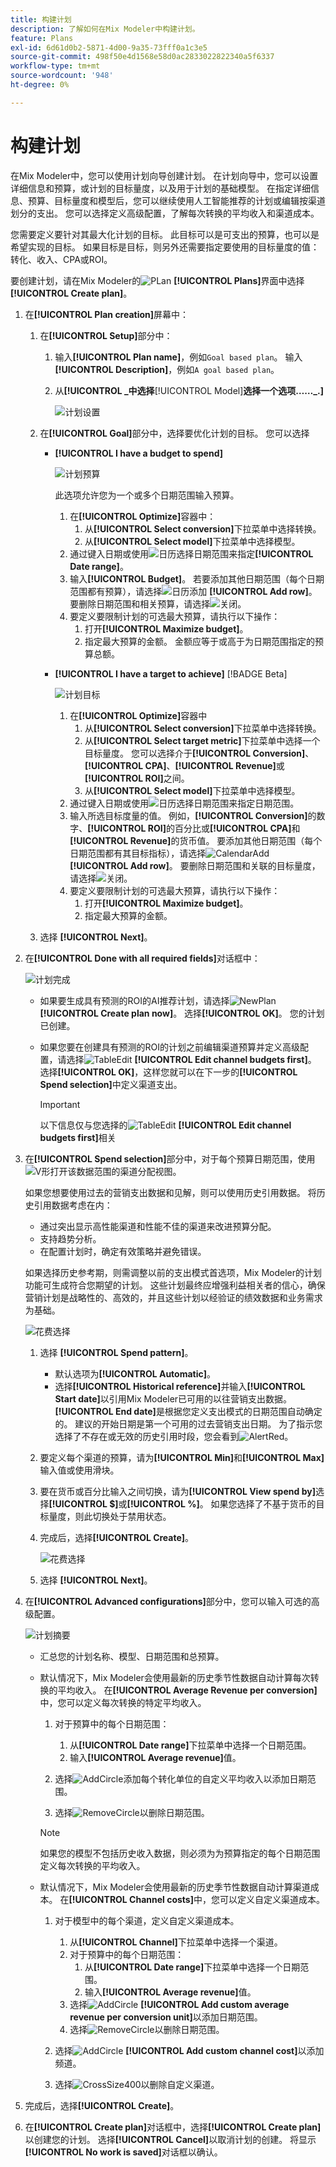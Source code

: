 ```yaml
---
title: 构建计划
description: 了解如何在Mix Modeler中构建计划。
feature: Plans
exl-id: 6d61d0b2-5871-4d00-9a35-73fff0a1c3e5
source-git-commit: 498f50e4d1568e58d0ac2833022822340a5f6337
workflow-type: tm+mt
source-wordcount: '948'
ht-degree: 0%

---
```



# 构建计划

在Mix Modeler中，您可以使用计划向导创建计划。 在计划向导中，您可以设置详细信息和预算，或计划的目标量度，以及用于计划的基础模型。 在指定详细信息、预算、目标量度和模型后，您可以继续使用人工智能推荐的计划或编辑按渠道划分的支出。 您可以选择定义高级配置，了解每次转换的平均收入和渠道成本。

您需要定义要针对其最大化计划的目标。 此目标可以是可支出的预算，也可以是希望实现的目标。 如果目标是目标，则另外还需要指定要使用的目标量度的值：转化、收入、CPA或ROI。

要创建计划，请在Mix Modeler的![PLan](/help/assets/icons/FileChart.svg) **[!UICONTROL Plans]**&#x200B;界面中选择&#x200B;**[!UICONTROL Create plan]**。


1. 在&#x200B;**[!UICONTROL Plan creation]**&#x200B;屏幕中：

   1. 在&#x200B;**[!UICONTROL Setup]**&#x200B;部分中：

      1. 输入&#x200B;**[!UICONTROL Plan name]**，例如`Goal based plan`。 输入&#x200B;**[!UICONTROL Description]**，例如`A goal based plan`。
      1. 从&#x200B;**[!UICONTROL _中选择&#x200B;**&#x200B;[!UICONTROL Model]&#x200B;**选择一个选项……_.]**

         ![计划设置](/help/assets/plan-setup.png)

   1. 在&#x200B;**[!UICONTROL Goal]**&#x200B;部分中，选择要优化计划的目标。 您可以选择

      * **[!UICONTROL I have a budget to spend]**

        ![计划预算](../assets/plan-budget.png)

        此选项允许您为一个或多个日期范围输入预算。

         1. 在&#x200B;**[!UICONTROL Optimize]**&#x200B;容器中：
            1. 从&#x200B;**[!UICONTROL Select conversion]**&#x200B;下拉菜单中选择转换。
            1. 从&#x200B;**[!UICONTROL Select model]**&#x200B;下拉菜单中选择模型。
         1. 通过键入日期或使用![日历](/help/assets/icons/Calendar.svg)选择日期范围来指定&#x200B;**[!UICONTROL Date range]**。
         1. 输入&#x200B;**[!UICONTROL Budget]**。
若要添加其他日期范围（每个日期范围都有预算），请选择![日历添加](/help/assets/icons/CalendarAdd.svg) **[!UICONTROL Add row]**。
要删除日期范围和相关预算，请选择![关闭](/help/assets/icons/Close.svg)。
         1. 要定义要限制计划的可选最大预算，请执行以下操作：
            1. 打开&#x200B;**[!UICONTROL Maximize budget]**。
            1. 指定最大预算的金额。 金额应等于或高于为日期范围指定的预算总额。


      * **[!UICONTROL I have a target to achieve]** [!BADGE Beta]

        ![计划目标](../assets/plan-target.png)

         1. 在&#x200B;**[!UICONTROL Optimize]**&#x200B;容器中
            1. 从&#x200B;**[!UICONTROL Select conversion]**&#x200B;下拉菜单中选择转换。
            1. 从&#x200B;**[!UICONTROL Select target metric]**&#x200B;下拉菜单中选择一个目标量度。 您可以选择介于&#x200B;**[!UICONTROL Conversion]**、**[!UICONTROL CPA]**、**[!UICONTROL Revenue]**&#x200B;或&#x200B;**[!UICONTROL ROI]**&#x200B;之间。
            1. 从&#x200B;**[!UICONTROL Select model]**&#x200B;下拉菜单中选择模型。
         1. 通过键入日期或使用![日历](/help/assets/icons/Calendar.svg)选择日期范围来指定日期范围。
         1. 输入所选目标度量的值。 例如，**[!UICONTROL Conversion]**&#x200B;的数字、**[!UICONTROL ROI]**&#x200B;的百分比或&#x200B;**[!UICONTROL CPA]**&#x200B;和&#x200B;**[!UICONTROL Revenue]**&#x200B;的货币值。
要添加其他日期范围（每个日期范围都有其目标指标），请选择![CalendarAdd](/help/assets/icons/CalendarAdd.svg) **[!UICONTROL Add row]**。
要删除日期范围和关联的目标量度，请选择![关闭](/help/assets/icons/Close.svg)。
         1. 要定义要限制计划的可选最大预算，请执行以下操作：
            1. 打开&#x200B;**[!UICONTROL Maximize budget]**。
            1. 指定最大预算的金额。


   1. 选择 **[!UICONTROL Next]**。

1. 在&#x200B;**[!UICONTROL Done with all required fields]**&#x200B;对话框中：

   ![计划完成](/help/assets/plan-done-required-fields.png)

   * 如果要生成具有预测的ROI的AI推荐计划，请选择![NewPlan](/help/assets/icons/NewPlan.svg) **[!UICONTROL Create plan now]**。 选择&#x200B;**[!UICONTROL OK]**。 您的计划已创建。





   * 如果您要在创建具有预测的ROI的计划之前编辑渠道预算并定义高级配置，请选择![TableEdit](/help/assets/icons/TableEdit.svg) **[!UICONTROL Edit channel budgets first]**。  选择&#x200B;**[!UICONTROL OK]**，这样您就可以在下一步的&#x200B;**[!UICONTROL Spend selection]**&#x200B;中定义渠道支出。


     >[!IMPORTANT]
     >
     >以下信息仅与您选择的![TableEdit](/help/assets/icons/TableEdit.svg) **[!UICONTROL Edit channel budgets first]**&#x200B;相关


1. 在&#x200B;**[!UICONTROL Spend selection]**&#x200B;部分中，对于每个预算日期范围，使用![V形](/help/assets/icons/ChevronRight.svg)打开该数据范围的渠道分配视图。

   如果您想要使用过去的营销支出数据和见解，则可以使用历史引用数据。 将历史引用数据考虑在内：

   * 通过突出显示高性能渠道和性能不佳的渠道来改进预算分配。
   * 支持趋势分析。
   * 在配置计划时，确定有效策略并避免错误。

   如果选择历史参考期，则需调整以前的支出模式首选项，Mix Modeler的计划功能可生成符合您期望的计划。 这些计划最终应增强利益相关者的信心，确保营销计划是战略性的、高效的，并且这些计划以经验证的绩效数据和业务需求为基础。

   ![花费选择](/help/assets/plan-spend-selection.png)

   1. 选择 **[!UICONTROL Spend pattern]**。

      * 默认选项为&#x200B;**[!UICONTROL Automatic]**。
      * 选择&#x200B;**[!UICONTROL Historical reference]**&#x200B;并输入&#x200B;**[!UICONTROL Start date]**&#x200B;以引用Mix Modeler已可用的以往营销支出数据。 **[!UICONTROL End date]**&#x200B;是根据您定义支出模式的日期范围自动确定的。 建议的开始日期是第一个可用的过去营销支出日期。 为了指示您选择了不存在或无效的历史引用时段，您会看到![AlertRed](/help/assets/icons/AlertRed.svg)。

   1. 要定义每个渠道的预算，请为&#x200B;**[!UICONTROL Min]**&#x200B;和&#x200B;**[!UICONTROL Max]**&#x200B;输入值或使用滑块。

   1. 要在货币或百分比输入之间切换，请为&#x200B;**[!UICONTROL View spend by]**&#x200B;选择&#x200B;**[!UICONTROL $]**&#x200B;或&#x200B;**[!UICONTROL %]**。 如果您选择了不基于货币的目标量度，则此切换处于禁用状态。

   1. 完成后，选择&#x200B;**[!UICONTROL Create]**。

      ![花费选择](/help/assets/plan-spend-selection.png)

   1. 选择 **[!UICONTROL Next]**。



1. 在&#x200B;**[!UICONTROL Advanced configurations]**&#x200B;部分中，您可以输入可选的高级配置。

   ![计划摘要](../assets/plan-advanced-configurations.png)

   * 汇总您的计划名称、模型、日期范围和总预算。

   * 默认情况下，Mix Modeler会使用最新的历史季节性数据自动计算每次转换的平均收入。 在&#x200B;**[!UICONTROL Average Revenue per conversion]**&#x200B;中，您可以定义每次转换的特定平均收入。

      1. 对于预算中的每个日期范围：

         1. 从&#x200B;**[!UICONTROL Date range]**&#x200B;下拉菜单中选择一个日期范围。
         1. 输入&#x200B;**[!UICONTROL Average revenue]**&#x200B;值。

      1. 选择![AddCircle](/help/assets/icons/AddCircle.svg)添加每个转化单位的自定义平均收入以添加日期范围。
      1. 选择![RemoveCircle](/help/assets/icons/RemoveCircle.svg)以删除日期范围。

     >[!NOTE]
     >
     >如果您的模型不包括历史收入数据，则必须为为预算指定的每个日期范围定义每次转换的平均收入。
     >

   * 默认情况下，Mix Modeler会使用最新的历史季节性数据自动计算渠道成本。 在&#x200B;**[!UICONTROL Channel costs]**&#x200B;中，您可以定义自定义渠道成本。

      1. 对于模型中的每个渠道，定义自定义渠道成本。

         1. 从&#x200B;**[!UICONTROL Channel]**&#x200B;下拉菜单中选择一个渠道。
         1. 对于预算中的每个日期范围：
            1. 从&#x200B;**[!UICONTROL Date range]**&#x200B;下拉菜单中选择一个日期范围。
            1. 输入&#x200B;**[!UICONTROL Average revenue]**&#x200B;值。
         1. 选择![AddCircle](/help/assets/icons/AddCircle.svg) **[!UICONTROL Add custom average revenue per conversion unit]**&#x200B;以添加日期范围。
         1. 选择![RemoveCircle](/help/assets/icons/RemoveCircle.svg)以删除日期范围。

      1. 选择![AddCircle](/help/assets/icons/AddCircle.svg) **[!UICONTROL Add custom channel cost]**&#x200B;以添加频道。
      1. 选择![CrossSize400](/help/assets/icons/CrossSize400.svg)以删除自定义渠道。


1. 完成后，选择&#x200B;**[!UICONTROL Create]**。

1. 在&#x200B;**[!UICONTROL Create plan]**&#x200B;对话框中，选择&#x200B;**[!UICONTROL Create plan]**&#x200B;以创建您的计划。 选择&#x200B;**[!UICONTROL Cancel]**&#x200B;以取消计划的创建。 将显示&#x200B;**[!UICONTROL No work is saved]**&#x200B;对话框以确认。


